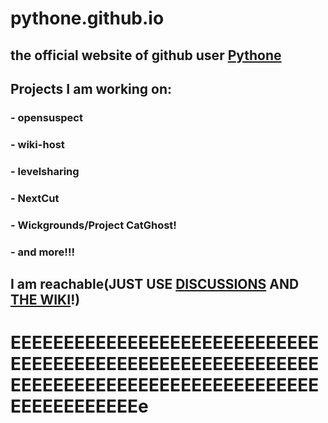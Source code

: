 # pythone.github.io
## the official website of github user [Pythone](https://github.com/pythone)
## Projects I am working on:
### - opensuspect
### - wiki-host
### - levelsharing
### - NextCut
### - Wickgrounds/Project CatGhost!
### - and more!!!
## I am reachable(JUST USE [DISCUSSIONS](https://github.com/Pythone/pythone.github.io/discussions) AND [THE WIKI](https://github.com/Pythone/pythone.github.io/wiki)!)
# EEEEEEEEEEEEEEEEEEEEEEEEEEEEEEEEEEEEEEEEEEEEEEEEEEEEEEEEEEEEEEEEEEEEEEEEEEEEEEEEEEEEEEEEEEEEEEEEEEEe
